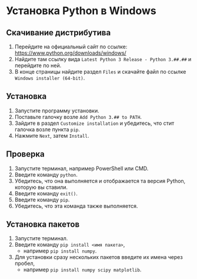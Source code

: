 # Установка Python в Windows

## Скачивание дистрибутива
1. Перейдите на официальный сайт по ссылке: https://www.python.org/downloads/windows/
1. Найдите там ссылку вида `Latest Python 3 Release - Python 3.##.##` и перейдите по ней.
1. В конце страницы найдите раздел `Files` и скачайте файл по ссылке `Windows installer (64-bit)`.

## Установка
1. Запустите программу установки.
1. Поставьте галочку возле `Add Python 3.## to PATH`.
1. Зайдите в раздел `Customize installation` и убедитесь, что стит галочка возле пункта `pip`.
1. Нажмите `Next`, затем `Install`.

## Проверка
1. Запустите терминал, например PowerShell или CMD.
1. Введите команду `python`.
1. Убедитесь, что она выполняется и отображается та версия Python, которую вы ставили.
1. Введите команду `exit()`.
1. Введите команду `pip`.
1. Убедитесь, что эта команда также выполняется.

## Установка пакетов
1. Запустите терминал.
1. Введите команду `pip install <имя пакета>`,
    * например `pip install numpy`.
3. Для установки сразу нескольких пакетов введите их имена через пробел,
    * например `pip install numpy scipy matplotlib`.
